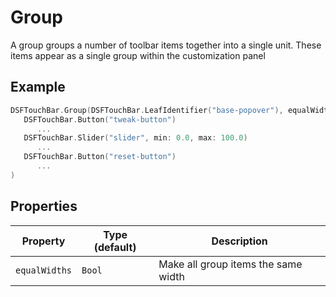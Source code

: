 # Group

A group groups a number of toolbar items together into a single unit. These items appear as a single group within the customization panel

## Example

```swift
DSFTouchBar.Group(DSFTouchBar.LeafIdentifier("base-popover"), equalWidths: false) { 
   DSFTouchBar.Button("tweak-button")
      ...
   DSFTouchBar.Slider("slider", min: 0.0, max: 100.0)
      ...
   DSFTouchBar.Button("reset-button")
      ...
)
```

## Properties

| Property      | Type (default)     |  Description |
|---------------|--------|-------------------------------------|
| `equalWidths` | `Bool` | Make all group items the same width |

